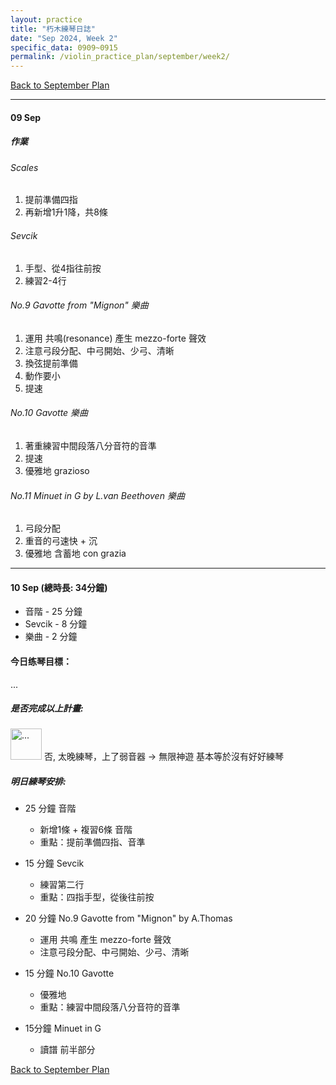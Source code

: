 ```yaml
---
layout: practice
title: "朽木練琴日誌"
date: "Sep 2024, Week 2"
specific_data: 0909~0915
permalink: /violin_practice_plan/september/week2/
---
```


<a href="{{ '/violin_practice_plan/september/' | relative_url }}">Back to September Plan</a>


---
#### 09 Sep

##### 作業
###### Scales 
   1. 提前準備四指
   2. 再新增1升1降，共8條

###### Sevcik
   1. 手型、從4指往前按
   2. 練習2-4行

###### No.9 Gavotte from "Mignon" 樂曲 
   1. 運用 共鳴(resonance) 產生 mezzo-forte 聲效
   2. 注意弓段分配、中弓開始、少弓、清晰
   3. 換弦提前準備
   4. 動作要小
   5. 提速

###### No.10 Gavotte 樂曲
   1. 著重練習中間段落八分音符的音準
   2. 提速
   3. 優雅地 grazioso

###### No.11 Minuet in G by L.van Beethoven 樂曲
   1. 弓段分配
   2. 重音的弓速快 + 沉
   3. 優雅地 含蓄地 con grazia


---


#### 10 Sep (總時長: 34分鐘)
* 音階 - 25 分鐘 
* Sevcik - 8 分鐘 
* 樂曲 - 2 分鐘

#### 今日练琴目標：
...

##### 是否完成以上計畫:

<img src="{{ '/assets/images/thinking.png' | relative_url }}" alt="..." width="50px" >
否, 太晚練琴，上了弱音器 -> 無限神遊 基本等於沒有好好練琴


##### 明日練琴安排:
- 25 分鐘 音階
   - 新增1條 + 複習6條 音階
   - 重點：提前準備四指、音準

- 15 分鐘 Sevcik
   - 練習第二行 
   - 重點：四指手型，從後往前按

- 20 分鐘 No.9 Gavotte from "Mignon" by A.Thomas
   - 運用 共鳴 產生 mezzo-forte 聲效
   - 注意弓段分配、中弓開始、少弓、清晰

- 15 分鐘 No.10 Gavotte
  - 優雅地
  - 重點：練習中間段落八分音符的音準

- 15分鐘 Minuet in G
  - 讀譜 前半部分


<a href="{{ '/violin_practice_plan/september/' | relative_url }}">Back to September Plan</a>